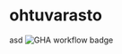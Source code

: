 # ohtuvarasto
asd
![GHA workflow badge](https://github.com/mluukkai/ohtuvarasto/workflows/CI/badge.svg)
